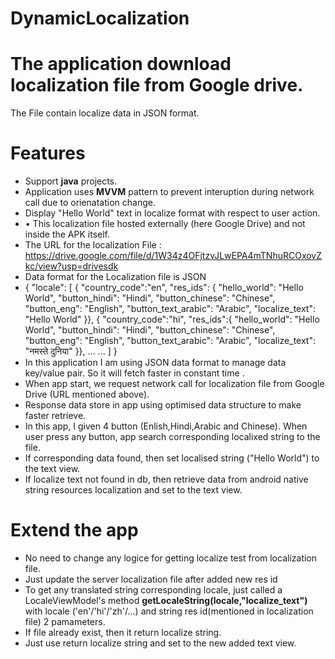 # DynamicLocalization
# The application download localization file from Google drive. 
The File contain localize data in JSON format.

# Features
* Support **java** projects.
* Application uses **MVVM** pattern to prevent interuption during network call due to orienatation change.
* Display "Hello World" text in localize format with respect to user action.
* •	This localization file hosted externally (here Google Drive) and not inside the APK itself.
* The URL for the localization File : https://drive.google.com/file/d/1W34z4OFjtzvJLwEPA4mTNhuRCOxovZkc/view?usp=drivesdk
* Data format for the Localization file is JSON
* {
  "locale": [
    {
      "country_code":"en",
      "res_ids":
      {
      "hello_world": "Hello World",
      "button_hindi": "Hindi",
      "button_chinese": "Chinese",
      "button_eng": "English",
      "button_text_arabic": "Arabic",
      "localize_text": "Hello World"
    }},
    {
      "country_code":"hi",
      "res_ids":{
      "hello_world": "Hello World",
      "button_hindi": "Hindi",
      "button_chinese": "Chinese",
      "button_eng": "English",
      "button_text_arabic": "Arabic",
      "localize_text": "नमस्ते दुनिया"
    }},
    ...
    ...
    ]
    }
* In this application I am using JSON data format to manage data key/value pair. So it will fetch faster in constant time .
* When app start, we request network call for localization file from Google Drive (URL mentioned above).
* Response data store in app using optimised data structure to make faster retrieve.
* In this app, I given 4 button (Enlish,Hindi,Arabic and Chinese). When user press any button, app search corresponding localixed string to the  file.
* If corresponding data found, then set localised string ("Hello World") to the text view.
* If localize text not found in db, then retrieve data from android native string resources localization and set to the text view.
 # Extend the app
 * No need to change any logice for getting localize test from localization file.
 * Just update the server localization file after added new res id
 * To get any translated string corresponding locale, just called a LocaleViewModel's method **getLocaleString(locale,"localize_text")**  with locale ('en'/'hi'/'zh'/...) and string res id(mentioned in localization file) 2 pamameters.
 * If file already exist, then it return localize string.
 * Just use return localize string and set to the new added text view. 


